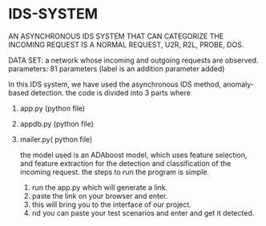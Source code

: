 # IDS-SYSTEM
AN ASYNCHRONOUS IDS SYSTEM THAT CAN CATEGORIZE THE INCOMING REQUEST IS A NORMAL REQUEST, U2R, R2L, PROBE, DOS.

DATA SET: a network whose incoming and outgoing requests are observed.
parameters: 81 parameters (label is an addition parameter added)


In this IDS system, we have used the asynchronous IDS method, anomaly-based detection.
 the code is divided into 3 parts where 
 1. app.py (python file)
 2. appdb.py (python file)
 3. mailer.py( python file)

    the model used is an ADAboost model, which uses feature selection, and feature extraction for the detection and classification of the incoming request.
    the steps to run the program is simple.
    1. run the app.py which will generate a link.
    2. paste the link on your browser and enter.
    3. this will bring you to the interface of our project.
    4. nd you can paste your test scenarios and enter and get it detected. 
